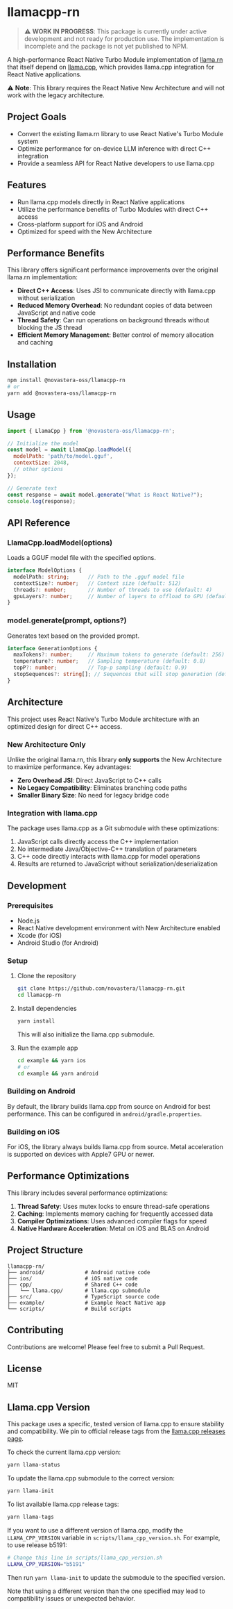 # llamacpp-rn

> ⚠️ **WORK IN PROGRESS**: This package is currently under active development and not ready for production use. The implementation is incomplete and the package is not yet published to NPM.

A high-performance React Native Turbo Module implementation of [llama.rn](https://github.com/mybigday/llama.rn) that itself depend on [llama.cpp](https://github.com/ggml-org/llama.cpp), which provides llama.cpp integration for React Native applications.

⚠️ **Note**: This library requires the React Native New Architecture and will not work with the legacy architecture.

## Project Goals

- Convert the existing llama.rn library to use React Native's Turbo Module system
- Optimize performance for on-device LLM inference with direct C++ integration
- Provide a seamless API for React Native developers to use llama.cpp

## Features

- Run llama.cpp models directly in React Native applications
- Utilize the performance benefits of Turbo Modules with direct C++ access
- Cross-platform support for iOS and Android
- Optimized for speed with the New Architecture

## Performance Benefits

This library offers significant performance improvements over the original llama.rn implementation:

- **Direct C++ Access**: Uses JSI to communicate directly with llama.cpp without serialization
- **Reduced Memory Overhead**: No redundant copies of data between JavaScript and native code
- **Thread Safety**: Can run operations on background threads without blocking the JS thread
- **Efficient Memory Management**: Better control of memory allocation and caching

## Installation

```sh
npm install @novastera-oss/llamacpp-rn
# or
yarn add @novastera-oss/llamacpp-rn
```

## Usage

```javascript
import { LlamaCpp } from '@novastera-oss/llamacpp-rn';

// Initialize the model
const model = await LlamaCpp.loadModel({
  modelPath: 'path/to/model.gguf',
  contextSize: 2048,
  // other options
});

// Generate text
const response = await model.generate("What is React Native?");
console.log(response);
```

## API Reference

### LlamaCpp.loadModel(options)

Loads a GGUF model file with the specified options.

```typescript
interface ModelOptions {
  modelPath: string;      // Path to the .gguf model file
  contextSize?: number;   // Context size (default: 512)
  threads?: number;       // Number of threads to use (default: 4)
  gpuLayers?: number;     // Number of layers to offload to GPU (default: 0)
}
```

### model.generate(prompt, options?)

Generates text based on the provided prompt.

```typescript
interface GenerationOptions {
  maxTokens?: number;     // Maximum tokens to generate (default: 256)
  temperature?: number;   // Sampling temperature (default: 0.8)
  topP?: number;          // Top-p sampling (default: 0.9)
  stopSequences?: string[]; // Sequences that will stop generation (default: [])
}
```

## Architecture

This project uses React Native's Turbo Module architecture with an optimized design for direct C++ access.

### New Architecture Only

Unlike the original llama.rn, this library **only supports** the New Architecture to maximize performance. Key advantages:

- **Zero Overhead JSI**: Direct JavaScript to C++ calls
- **No Legacy Compatibility**: Eliminates branching code paths
- **Smaller Binary Size**: No need for legacy bridge code

### Integration with llama.cpp

The package uses llama.cpp as a Git submodule with these optimizations:

1. JavaScript calls directly access the C++ implementation
2. No intermediate Java/Objective-C++ translation of parameters
3. C++ code directly interacts with llama.cpp for model operations
4. Results are returned to JavaScript without serialization/deserialization

## Development

### Prerequisites

- Node.js
- React Native development environment with New Architecture enabled
- Xcode (for iOS)
- Android Studio (for Android)

### Setup

1. Clone the repository
   ```sh
   git clone https://github.com/novastera/llamacpp-rn.git
   cd llamacpp-rn
   ```
2. Install dependencies
   ```sh
   yarn install
   ```
   This will also initialize the llama.cpp submodule.

3. Run the example app
   ```sh
   cd example && yarn ios
   # or
   cd example && yarn android
   ```

### Building on Android

By default, the library builds llama.cpp from source on Android for best performance. This can be configured in `android/gradle.properties`.

### Building on iOS

For iOS, the library always builds llama.cpp from source. Metal acceleration is supported on devices with Apple7 GPU or newer.

## Performance Optimizations

This library includes several performance optimizations:

1. **Thread Safety**: Uses mutex locks to ensure thread-safe operations
2. **Caching**: Implements memory caching for frequently accessed data
3. **Compiler Optimizations**: Uses advanced compiler flags for speed
4. **Native Hardware Acceleration**: Metal on iOS and BLAS on Android 

## Project Structure

```
llamacpp-rn/
├── android/             # Android native code
├── ios/                 # iOS native code
├── cpp/                 # Shared C++ code
│   └── llama.cpp/       # llama.cpp submodule
├── src/                 # TypeScript source code
├── example/             # Example React Native app
└── scripts/             # Build scripts
```

## Contributing

Contributions are welcome! Please feel free to submit a Pull Request.

## License

MIT

## Llama.cpp Version

This package uses a specific, tested version of llama.cpp to ensure stability and compatibility. We pin to official release tags from the [llama.cpp releases page](https://github.com/ggml-org/llama.cpp/releases).

To check the current llama.cpp version:

```bash
yarn llama-status
```

To update the llama.cpp submodule to the correct version:

```bash
yarn llama-init
```

To list available llama.cpp release tags:

```bash
yarn llama-tags
```

If you want to use a different version of llama.cpp, modify the `LLAMA_CPP_VERSION` variable in `scripts/llama_cpp_version.sh`. For example, to use release b5191:

```bash
# Change this line in scripts/llama_cpp_version.sh
LLAMA_CPP_VERSION="b5191"
```

Then run `yarn llama-init` to update the submodule to the specified version.

Note that using a different version than the one specified may lead to compatibility issues or unexpected behavior.